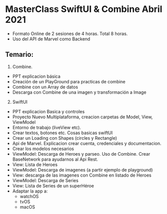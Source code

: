 # MasterClass SwiftUI & Combine Abril 2021
- Formato Online de 2 sesiones de 4 horas. Total 8 horas.
- Uso del API de Marvel como Backend

## Temario:
1. Combine.
  - PPT explicacion básica
  - Creación de un PlayGround para practicas de combine
  - Combine con un Array de datos
  - Descarga con Combine de una imagen y transformación a Image
2. SwiftUI
  - PPT explicacion Basica y controles
  - Proyecto Nuevo Multiplataforma, creacion carpetas de Model, View, ViewModel
  - Entorno de trabajo (liveView etc). 
  - Crear textos, botones etc. Cosas basicas swiftUI
  - Crear un Loading con Shapes (circles y Rectangle)
  - Api de Marvel. Explicacion crear cuenta, credenciales y documentacion.
  - Crear los modelos necesarios
  - ViewModel: Descarga de Heroes y parseo. Uso de Combine. Crear BaseNetwork para ayudarnos al Api Rest.
  - View: Lista de Heroes
  - ViewModel: Descarga de imagenes (a partir ejemplo de playground)
  - View: descarga de las imagenes con Combine en listado de Heroes
  - ViewModel: Descarga de Series
  - View: Lista de Series de un superHéroe
  - Adaptar la app a:
    - watchOS
    - tvOS
    - macOS
    

